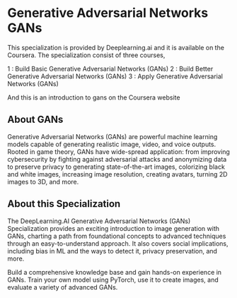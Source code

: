 # Generative Adversarial Networks GANs

This specialization is provided by Deeplearning.ai and it is available on the Coursera.
The specialization consist of three courses,

1 : Build Basic Generative Adversarial Networks (GANs)
2 : Build Better Generative Adversarial Networks (GANs)
3 : Apply Generative Adversarial Networks (GANs)

And this is an introduction to gans on the Coursera website

## About GANs
Generative Adversarial Networks (GANs) are powerful machine learning models capable of generating realistic image, video, and voice outputs. 
Rooted in game theory, GANs have wide-spread application: from improving cybersecurity by fighting against adversarial attacks and anonymizing data to preserve privacy to generating state-of-the-art images, colorizing black and white images, increasing image resolution, creating avatars, turning 2D images to 3D, and more. 

## About this Specialization
The DeepLearning.AI Generative Adversarial Networks (GANs) Specialization provides an exciting introduction to image generation with GANs, charting a path from foundational concepts to advanced techniques through an easy-to-understand approach. It also covers social implications, including bias in ML and the ways to detect it, privacy preservation, and more.

Build a comprehensive knowledge base and gain hands-on experience in GANs. Train your own model using PyTorch, use it to create images, and evaluate a variety of advanced GANs. 
